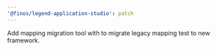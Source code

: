 ```yaml
---
'@finos/legend-application-studio': patch
---
```


Add mapping migration tool with to migrate legacy mapping test to new framework.
